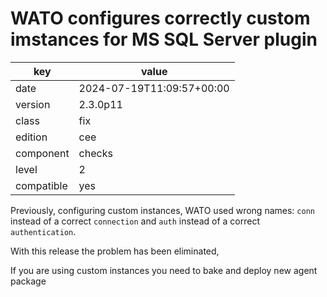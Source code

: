 [//]: # (werk v2)
# WATO configures correctly custom imstances for MS SQL Server plugin

key        | value
---------- | ---
date       | 2024-07-19T11:09:57+00:00
version    | 2.3.0p11
class      | fix
edition    | cee
component  | checks
level      | 2
compatible | yes

Previously, configuring custom instances, WATO used wrong names:
`conn` instead of a correct `connection` and `auth` instead of 
a correct `authentication`.

With this release the problem has been eliminated,

If you are using custom instances you need to bake and deploy new 
agent package
